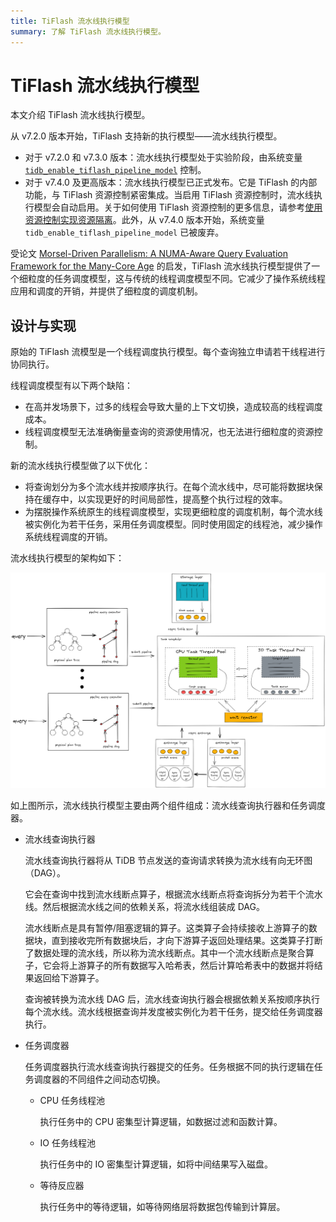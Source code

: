 ```yaml
---
title: TiFlash 流水线执行模型
summary: 了解 TiFlash 流水线执行模型。
---
```


# TiFlash 流水线执行模型

本文介绍 TiFlash 流水线执行模型。

从 v7.2.0 版本开始，TiFlash 支持新的执行模型——流水线执行模型。

- 对于 v7.2.0 和 v7.3.0 版本：流水线执行模型处于实验阶段，由系统变量 [`tidb_enable_tiflash_pipeline_model`](https://docs.pingcap.com/tidb/v7.2/system-variables#tidb_enable_tiflash_pipeline_model-introduced-since-v720) 控制。
- 对于 v7.4.0 及更高版本：流水线执行模型已正式发布。它是 TiFlash 的内部功能，与 TiFlash 资源控制紧密集成。当启用 TiFlash 资源控制时，流水线执行模型会自动启用。关于如何使用 TiFlash 资源控制的更多信息，请参考[使用资源控制实现资源隔离](/tidb-resource-control.md#parameters-for-resource-control)。此外，从 v7.4.0 版本开始，系统变量 `tidb_enable_tiflash_pipeline_model` 已被废弃。

受论文 [Morsel-Driven Parallelism: A NUMA-Aware Query Evaluation Framework for the Many-Core Age](https://dl.acm.org/doi/10.1145/2588555.2610507) 的启发，TiFlash 流水线执行模型提供了一个细粒度的任务调度模型，这与传统的线程调度模型不同。它减少了操作系统线程应用和调度的开销，并提供了细粒度的调度机制。

## 设计与实现

原始的 TiFlash 流模型是一个线程调度执行模型。每个查询独立申请若干线程进行协同执行。

线程调度模型有以下两个缺陷：

- 在高并发场景下，过多的线程会导致大量的上下文切换，造成较高的线程调度成本。
- 线程调度模型无法准确衡量查询的资源使用情况，也无法进行细粒度的资源控制。

新的流水线执行模型做了以下优化：

- 将查询划分为多个流水线并按顺序执行。在每个流水线中，尽可能将数据块保持在缓存中，以实现更好的时间局部性，提高整个执行过程的效率。
- 为摆脱操作系统原生的线程调度模型，实现更细粒度的调度机制，每个流水线被实例化为若干任务，采用任务调度模型。同时使用固定的线程池，减少操作系统线程调度的开销。

流水线执行模型的架构如下：

![TiFlash 流水线执行模型设计](/media/tiflash/tiflash-pipeline-model.png)

如上图所示，流水线执行模型主要由两个组件组成：流水线查询执行器和任务调度器。

- 流水线查询执行器

    流水线查询执行器将从 TiDB 节点发送的查询请求转换为流水线有向无环图（DAG）。

    它会在查询中找到流水线断点算子，根据流水线断点将查询拆分为若干个流水线。然后根据流水线之间的依赖关系，将流水线组装成 DAG。

    流水线断点是具有暂停/阻塞逻辑的算子。这类算子会持续接收上游算子的数据块，直到接收完所有数据块后，才向下游算子返回处理结果。这类算子打断了数据处理的流水线，所以称为流水线断点。其中一个流水线断点是聚合算子，它会将上游算子的所有数据写入哈希表，然后计算哈希表中的数据并将结果返回给下游算子。

    查询被转换为流水线 DAG 后，流水线查询执行器会根据依赖关系按顺序执行每个流水线。流水线根据查询并发度被实例化为若干任务，提交给任务调度器执行。

- 任务调度器

    任务调度器执行流水线查询执行器提交的任务。任务根据不同的执行逻辑在任务调度器的不同组件之间动态切换。

    - CPU 任务线程池

        执行任务中的 CPU 密集型计算逻辑，如数据过滤和函数计算。

    - IO 任务线程池

        执行任务中的 IO 密集型计算逻辑，如将中间结果写入磁盘。

    - 等待反应器

        执行任务中的等待逻辑，如等待网络层将数据包传输到计算层。
